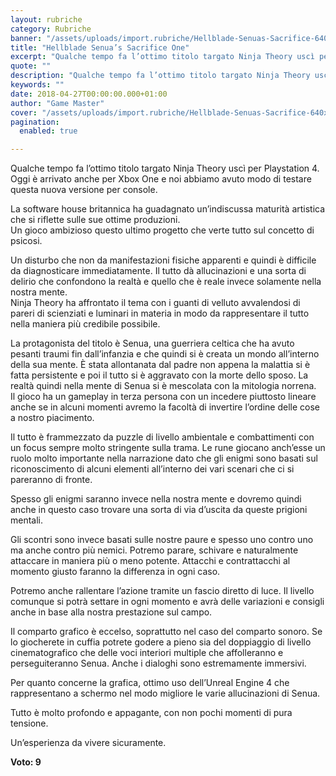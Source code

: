 ```yaml
---
layout: rubriche
category: Rubriche
banner: "/assets/uploads/import.rubriche/Hellblade-Senuas-Sacrifice-640x360.jpg"
title: "Hellblade Senua’s Sacrifice One"
excerpt: "Qualche tempo fa l’ottimo titolo targato Ninja Theory uscì per Playstation 4. Oggi è arrivato anche per Xbox One e noi abbiamo avuto modo di testare questa nuova versione per console. La software house britannica ha guadagnato un’indiscussa maturità artistica che si riflette sulle sue ottime produzioni. Un gioco ambizioso questo ultimo progetto che verte [&hellip"
quote: ""
description: "Qualche tempo fa l’ottimo titolo targato Ninja Theory uscì per Playstation 4. Oggi è arrivato anche per Xbox One e noi abbiamo avuto modo di testare questa nuova versione per console. La software house britannica ha guadagnato un’indiscussa maturità artistica che si riflette sulle sue ottime produzioni. Un gioco ambizioso questo ultimo progetto che verte [&hellip"
keywords: ""
date: 2018-04-27T00:00:00.000+01:00
author: "Game Master"
cover: "/assets/uploads/import.rubriche/Hellblade-Senuas-Sacrifice-640x360.jpg"
pagination:
  enabled: true

---
```


  
Qualche tempo fa l’ottimo titolo targato Ninja Theory uscì per Playstation 4\. Oggi è arrivato anche per Xbox One e noi abbiamo avuto modo di testare questa nuova versione per console.

La software house britannica ha guadagnato un’indiscussa maturità artistica che si riflette sulle sue ottime produzioni.  
Un gioco ambizioso questo ultimo progetto che verte tutto sul concetto di psicosi.

Un disturbo che non da manifestazioni fisiche apparenti e quindi è difficile da diagnosticare immediatamente. Il tutto dà allucinazioni e una sorta di delirio che confondono la realtà e quello che è reale invece solamente nella nostra mente.  
Ninja Theory ha affrontato il tema con i guanti di velluto avvalendosi di pareri di scienziati e luminari in materia in modo da rappresentare il tutto nella maniera più credibile possibile.

La protagonista del titolo è Senua, una guerriera celtica che ha avuto pesanti traumi fin dall’infanzia e che quindi si è creata un mondo all’interno della sua mente. È stata allontanata dal padre non appena la malattia si è fatta persistente e poi il tutto si è aggravato con la morte dello sposo. La realtà quindi nella mente di Senua si è mescolata con la mitologia norrena.  
Il gioco ha un gameplay in terza persona con un incedere piuttosto lineare anche se in alcuni momenti avremo la facoltà di invertire l’ordine delle cose a nostro piacimento.

Il tutto è frammezzato da puzzle di livello ambientale e combattimenti con un focus sempre molto stringente sulla trama. Le rune giocano anch’esse un ruolo molto importante nella narrazione dato che gli enigmi sono basati sul riconoscimento di alcuni elementi all’interno dei vari scenari che ci si pareranno di fronte.

Spesso gli enigmi saranno invece nella nostra mente e dovremo quindi anche in questo caso trovare una sorta di via d’uscita da queste prigioni mentali.

Gli scontri sono invece basati sulle nostre paure e spesso uno contro uno ma anche contro più nemici. Potremo parare, schivare e naturalmente attaccare in maniera più o meno potente. Attacchi e contrattacchi al momento giusto faranno la differenza in ogni caso.

Potremo anche rallentare l’azione tramite un fascio diretto di luce. Il livello comunque si potrà settare in ogni momento e avrà delle variazioni e consigli anche in base alla nostra prestazione sul campo.

Il comparto grafico è eccelso, soprattutto nel caso del comparto sonoro. Se lo giocherete in cuffia potrete godere a pieno sia del doppiaggio di livello cinematografico che delle voci interiori multiple che affolleranno e perseguiteranno Senua. Anche i dialoghi sono estremamente immersivi.

Per quanto concerne la grafica, ottimo uso dell’Unreal Engine 4 che rappresentano a schermo nel modo migliore le varie allucinazioni di Senua.

Tutto è molto profondo e appagante, con non pochi momenti di pura tensione.

Un’esperienza da vivere sicuramente.

**Voto: 9**